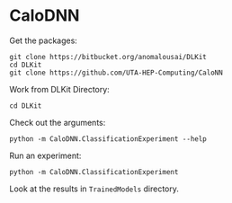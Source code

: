 # CaloDNN

Get the packages:

    git clone https://bitbucket.org/anomalousai/DLKit
    cd DLKit
    git clone https://github.com/UTA-HEP-Computing/CaloNN

Work from DLKit Directory:

    cd DLKit

Check out the arguments:

    python -m CaloDNN.ClassificationExperiment --help

Run an experiment:

    python -m CaloDNN.ClassificationExperiment

Look at the results in `TrainedModels` directory.

